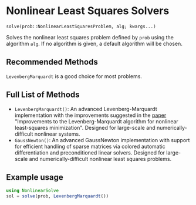 # Nonlinear Least Squares Solvers

`solve(prob::NonlinearLeastSquaresProblem, alg; kwargs...)`

Solves the nonlinear least squares problem defined by `prob` using the algorithm
`alg`. If no algorithm is given, a default algorithm will be chosen.

## Recommended Methods

`LevenbergMarquardt` is a good choice for most problems.

## Full List of Methods

- `LevenbergMarquardt()`: An advanced Levenberg-Marquardt implementation with the
  improvements suggested in the [paper](https://arxiv.org/abs/1201.5885) "Improvements to
  the Levenberg-Marquardt algorithm for nonlinear least-squares minimization". Designed for
  large-scale and numerically-difficult nonlinear systems.
- `GaussNewton()`: An advanced GaussNewton implementation with support for efficient
  handling of sparse matrices via colored automatic differentiation and preconditioned
  linear solvers. Designed for large-scale and numerically-difficult nonlinear least squares
  problems.

## Example usage

```julia
using NonlinearSolve
sol = solve(prob, LevenbergMarquardt())
```
